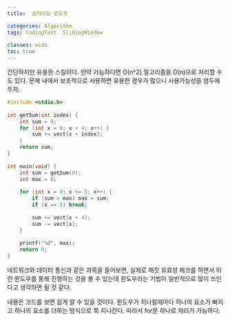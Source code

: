 ```yaml
---
title:  슬라이딩 윈도우

categories: Algorithm 
tags: CodingTest  SlidingWindow
 
classes: wide
toc: true
---
```


  
간단하지만 유용한 스킬이다. 만약 가능하다면 O(n^2) 알고리즘을 O(n)으로 처리할 수도 있다. 문제 내에서 보조적으로 사용하면 유용한 경우가 많으니 사용가능성을 염두에 두자.  
  
```cpp  
#include <stdio.h>  
  
int getSum(int index) {  
	int sum = 0;  
	for (int x = 0; x < 4; x++) {  
		sum += vect[x + index];  
	}  
	return sum;  
}  
  
int main(void) {  
	int sum = getSum(0);  
	int max = 0;  
  
	for (int x = 0; x <= 5; x++) {  
		if (sum > max) max = sum;  
		if (x == 5) break;  
  
		sum += vect[x + 4];  
		sum -= vect[x];  
	}  
  
	printf("%d", max);  
	return 0;  
}  
```  
  
  
네트워크와 데이터 통신과 같은 과목을 들어보면, 실제로 패킷 유효성 체크를 하면서 이런 윈도우를 통해 진행하는 것을 볼 수 있는데 윈도우라는 기법이 일반적으로 많이 쓰인다고 생각하면 될 것 같다.  
  
내용은 코드를 보면 쉽게 알 수 있을 것이다. 윈도우가 지나갈때마다 하나의 요소가 빠지고 하나의 요소를 더하는 방식으로 쭉 지나간다. 따라서 for문 하나로 처리가 가능하다.  
